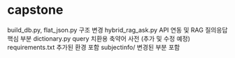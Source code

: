 # capstone
build_db.py, flat_json.py 구조 변경
hybrid_rag_ask.py API 연동 및 RAG 질의응답 핵심 부분
dictionary.py query 치환용 축약어 사전 (추가 및 수정 예정)
requirements.txt 추가된 환경 포함
subjectinfo/ 변경된 부분 포함
